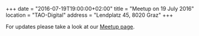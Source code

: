 +++
date = "2016-07-19T19:00:00+02:00"
title = "Meetup on 19 July 2016"
location = "TAO-Digital"
address = "Lendplatz 45, 8020 Graz"
+++

For updates please take a look at our
[Meetup page](http://www.meetup.com/Graz-Open-Source-Meetup/events/232592845/).

